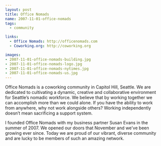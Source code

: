 ```yaml
---
layout: post
title: Office Nomads
name: 2007-11-01-office-nomads
tags: 
  - community

links:
  - Office Nomads: http://officenomads.com
  - Coworking.org: http://coworking.org

images:
- 2007-11-01-office-nomads-building.jpg
- 2007-11-01-office-nomads-logo.jpg
- 2007-11-01-office-nomads-nytimes.jpg
- 2007-11-01-office-nomads-us.jpg
---
```

Office Nomads is a coworking community in Capitol Hill, Seattle. We are dedicated to cultivating a dynamic, creative and collaborative environment for Seattle’s nomadic workforce. We believe that by working together we can accomplish more than we could alone. If you have the ability to work from anywhere, why not work alongside others? Working independently doesn’t mean sacrificing a support system.

I founded Office Nomads with my business partner Susan Evans in the summer of 2007.  We opened our doors that November and we've been growing ever since.  Today we are proud of our vibrant, diverse community and are lucky to be members of such an amazing network.  